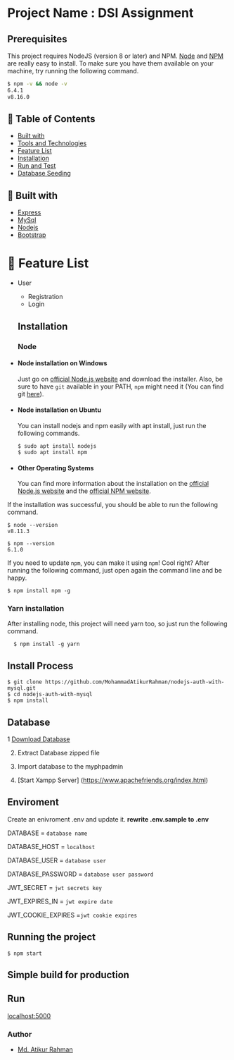 # Project Name : DSI Assignment

## Prerequisites

This project requires NodeJS (version 8 or later) and NPM.
[Node](http://nodejs.org/) and [NPM](https://npmjs.org/) are really easy to install.
To make sure you have them available on your machine,
try running the following command.

```sh
$ npm -v && node -v
6.4.1
v8.16.0
```

## :bookmark: Table of Contents

- [Built with](#hammer-built-with)
- [Tools and Technologies](#gear-tools-and-technologies)
- [Feature List](#bookmark-feature-list)
- [Installation](#installation)
- [Run and Test](#run)
- [Database Seeding](#floppy_disk-database-seeding)

## :hammer: Built with

- [Express](https://expressjs.com/)
- [MySql](https://www.mysql.com/)
- [Nodejs](https://nodejs./)
- [Bootstrap](http://www.getbootstrap.com/)

# :bookmark: Feature List

- User

  - Registration
  - Login

  ## Installation

  ### Node

* #### Node installation on Windows

  Just go on [official Node.js website](https://nodejs.org/) and download the installer.
  Also, be sure to have `git` available in your PATH, `npm` might need it (You can find git [here](https://git-scm.com/)).

* #### Node installation on Ubuntu

  You can install nodejs and npm easily with apt install, just run the following commands.

      $ sudo apt install nodejs
      $ sudo apt install npm

* #### Other Operating Systems
  You can find more information about the installation on the [official Node.js website](https://nodejs.org/) and the [official NPM website](https://npmjs.org/).

If the installation was successful, you should be able to run the following command.

    $ node --version
    v8.11.3

    $ npm --version
    6.1.0

If you need to update `npm`, you can make it using `npm`! Cool right? After running the following command, just open again the command line and be happy.

    $ npm install npm -g

###

### Yarn installation

After installing node, this project will need yarn too, so just run the following command.

      $ npm install -g yarn

## Install Process

    $ git clone https://github.com/MohammadAtikurRahman/nodejs-auth-with-mysql.git
    $ cd nodejs-auth-with-mysql
    $ npm install

## Database
1 [Download Database]( https://github.com/MohammadAtikurRahman/nodejs-auth-with-mysql/blob/master/database%20file.rar)

2. Extract Database zipped file 

3. Import database to the myphpadmin

4. [Start Xampp Server] (https://www.apachefriends.org/index.html) 

## Enviroment

Create an enivroment .env and update it.
 **rewrite .env.sample to .env**


DATABASE = `database name`

DATABASE_HOST = `localhost`

DATABASE_USER = `database user`

DATABASE_PASSWORD = `database user password`

JWT_SECRET = `jwt secrets key`

JWT_EXPIRES_IN = `jwt expire date`

JWT_COOKIE_EXPIRES =`jwt cookie expires`

## Running the project

    $ npm start

## Simple build for production

## Run

[localhost:5000](http://localhost:5000)

### Author

- [Md. Atikur Rahman](https://github.com/MohammadAtikurRahman)
